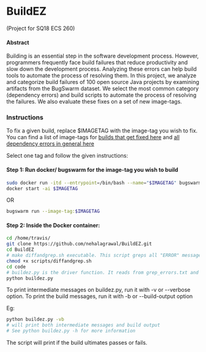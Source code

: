 # BuildEZ
(Project for SQ18 ECS 260)

#### Abstract
Building is an essential step in the software development process. However, programmers frequently face build failures that reduce productivity and slow down the development process. Analyzing these errors can help build tools to automate the process of resolving them. In this project, we analyze and categorize build failures of 100 open source Java projects by examining artifacts from the BugSwarm dataset. We select the most common category (dependency errors) and build scripts to automate the process of resolving the failures.  We also evaluate these fixes on a set of new image-tags.


### Instructions

To fix a given build, replace $IMAGETAG with the image-tag you wish to fix. You can find a list of image-tags for [builds that get fixed here](image_tag_files/passing-tags) and [all dependency errors in general here](image_tag_files/dependency-tags)

Select one tag and follow the given instructions:

#### Step 1: Run docker/ bugswarm for the image-tag you wish to build

```bash
sudo docker run -itd --entrypoint=/bin/bash --name="$IMAGETAG" bugswarm/images:$IMAGETAG 
docker start -ai $IMAGETAG 
```
OR 
```bash
bugswarm run --image-tag:$IMAGETAG  
```

#### Step 2:  Inside the Docker container:

```bash
cd /home/travis/
git clone https://github.com/nehalagrawal/BuildEZ.git
cd BuildEZ
# make diffandgrep.sh executable. This script greps all "ERROR" messages from the failed build-log and stores it in /home/travis/grep_errors.txt
chmod +x scripts/diffandgrep.sh
cd code
# buildez.py is the driver function. It reads from grep_errors.txt and attempts to fix the build.
python buildez.py 
```
To print intermediate messages on buildez.py, run it with -v or --verbose option. To print the build messages, run it with -b or --build-output option

Eg:
```bash
python buildez.py -vb 
# will print both intermediate messages and build output
# See python buildez.py -h for more information  
```

The script will print if the build ultimates passes or fails.